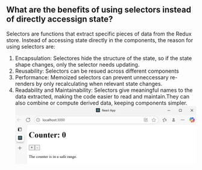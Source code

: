 ## What are the benefits of using selectors instead of directly accessign state?
Selectors are functions that extract specific pieces of data from the Redux store. Instead of accessing state directly in the components, the reason for using selectors are:
1. Encapsulation: Selectores hide the structure of the state, so if the state shape changes, only the selector needs updating.
2. Reusability: Selectors can be resued across different components
3. Performance: Memoized selectors can prevent unneccessary re-renders by only recalculating when relevant state changes.
4. Readability and Maintainability: Selectors give meaningful names to the data extracted, making the code easier to read and maintain.They can also combine or compute derived data, keeping components simpler.
![Running program](./img/issue26.png)